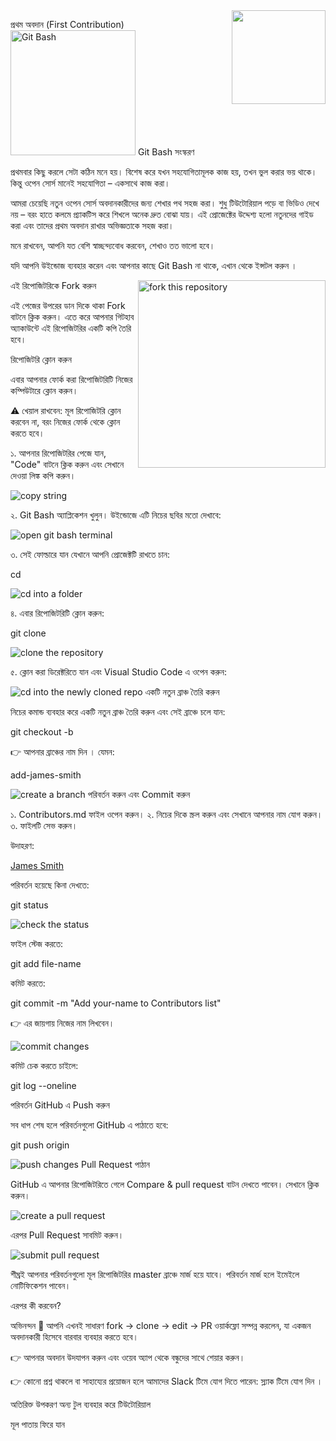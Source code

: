 
<img align="right" width="150" src="https://firstcontributions.github.io/assets/gui-tool-tutorials/github-desktop-old-version-tutorial/join-slack-team.png">



প্রথম অবদান (First Contribution)
<img alt="Git Bash" src="https://cdn.icon-icons.com/icons2/2699/PNG/512/git_scm_logo_icon_170096.png" width="200">	Git Bash সংস্করণ

প্রথমবার কিছু করলে সেটা কঠিন মনে হয়। বিশেষ করে যখন সহযোগিতামূলক কাজ হয়, তখন ভুল করার ভয় থাকে। কিন্তু ওপেন সোর্স মানেই সহযোগিতা – একসাথে কাজ করা।

আমরা চেয়েছি নতুন ওপেন সোর্স অবদানকারীদের জন্য শেখার পথ সহজ করা। শুধু টিউটোরিয়াল পড়ে বা ভিডিও দেখে নয় – বরং হাতে কলমে প্র্যাকটিস করে শিখলে অনেক দ্রুত বোঝা যায়। এই প্রোজেক্টের উদ্দেশ্য হলো নতুনদের গাইড করা এবং তাদের প্রথম অবদান রাখার অভিজ্ঞতাকে সহজ করা।

মনে রাখবেন, আপনি যত বেশি স্বাচ্ছন্দ্যবোধ করবেন, শেখাও তত ভালো হবে।

যদি আপনি উইন্ডোজ ব্যবহার করেন এবং আপনার কাছে Git Bash না থাকে, এখান থেকে ইন্সটল করুন
।

<img align="right" width="300" src="https://firstcontributions.github.io/assets/gui-tool-tutorials/github-desktop-tutorial/fork.png" alt="fork this repository" />
এই রিপোজিটরিকে Fork করুন

এই পেজের উপরের ডান দিকে থাকা Fork বাটনে ক্লিক করুন।
এতে করে আপনার গিটহাব অ্যাকাউন্টে এই রিপোজিটরির একটি কপি তৈরি হবে।

রিপোজিটরি ক্লোন করুন

এবার আপনার ফোর্ক করা রিপোজিটরিটি নিজের কম্পিউটারে ক্লোন করুন।

⚠️ খেয়াল রাখবেন: মূল রিপোজিটরি ক্লোন করবেন না, বরং নিজের ফোর্ক থেকে ক্লোন করতে হবে।

১. আপনার রিপোজিটরির পেজে যান, "Code" বাটনে ক্লিক করুন এবং সেখানে দেওয়া লিঙ্ক কপি করুন।

<img src="https://firstcontributions.github.io/assets/cli-tool-tutorials/git-bash-windows-tutorial/gb-clone-1.png" alt="copy string" />

২. Git Bash অ্যাপ্লিকেশন খুলুন। উইন্ডোজে এটি নিচের ছবির মতো দেখাবে:

<img src="https://firstcontributions.github.io/assets/cli-tool-tutorials/git-bash-windows-tutorial/gb-terminal-1.png" alt="open git bash terminal" />

৩. সেই ফোল্ডারে যান যেখানে আপনি প্রোজেক্টটি রাখতে চান:

cd <folder>

<img src="https://firstcontributions.github.io/assets/cli-tool-tutorials/git-bash-windows-tutorial/gb-terminal-2.png" alt="cd into a folder" />

৪. এবার রিপোজিটরিটি ক্লোন করুন:

git clone <repo-url>

<img src="https://firstcontributions.github.io/assets/cli-tool-tutorials/git-bash-windows-tutorial/gb-clone-2.png" alt="clone the repository" />

৫. ক্লোন করা ডিরেক্টরিতে যান এবং Visual Studio Code এ ওপেন করুন:

<img src="https://firstcontributions.github.io/assets/cli-tool-tutorials/git-bash-windows-tutorial/gb-terminal-3.png" alt="cd into the newly cloned repo" />
একটি নতুন ব্রাঞ্চ তৈরি করুন

নিচের কমান্ড ব্যবহার করে একটি নতুন ব্রাঞ্চ তৈরি করুন এবং সেই ব্রাঞ্চে চলে যান:

git checkout -b <branch-name>


👉 আপনার ব্রাঞ্চের নাম দিন <add-your-name>। যেমন:

add-james-smith

<img src="https://firstcontributions.github.io/assets/cli-tool-tutorials/git-bash-windows-tutorial/gb-branch.png" alt="create a branch" />
পরিবর্তন করুন এবং Commit করুন

১. Contributors.md ফাইল ওপেন করুন।
২. নিচের দিকে স্ক্রল করুন এবং সেখানে আপনার নাম যোগ করুন।
৩. ফাইলটি সেভ করুন।

উদাহরণ:

[James Smith](https://github.com/jamessmith)


পরিবর্তন হয়েছে কিনা দেখতে:

git status

<img src="https://firstcontributions.github.io/assets/cli-tool-tutorials/git-bash-windows-tutorial/gb-status.png" alt="check the status" />

ফাইল স্টেজ করতে:

git add file-name


কমিট করতে:

git commit -m "Add your-name to Contributors list"


👉 <your-name> এর জায়গায় নিজের নাম লিখবেন।

<img src="https://firstcontributions.github.io/assets/cli-tool-tutorials/git-bash-windows-tutorial/gb-commit.png" alt="commit changes" />

কমিট চেক করতে চাইলে:

git log --oneline

পরিবর্তন GitHub এ Push করুন

সব ধাপ শেষ হলে পরিবর্তনগুলো GitHub এ পাঠাতে হবে:

git push origin <branch-name>

<img src="https://firstcontributions.github.io/assets/cli-tool-tutorials/git-bash-windows-tutorial/gb-push.png" alt="push changes" />
Pull Request পাঠান

GitHub এ আপনার রিপোজিটরিতে গেলে Compare & pull request বাটন দেখতে পাবেন। সেখানে ক্লিক করুন।

<img src="https://firstcontributions.github.io/assets/gui-tool-tutorials/github-desktop-tutorial/compare-and-pull.png" alt="create a pull request" />

এরপর Pull Request সাবমিট করুন।

<img src="https://firstcontributions.github.io/assets/gui-tool-tutorials/github-desktop-tutorial/submit-pull-request.png" alt="submit pull request" />

শীঘ্রই আপনার পরিবর্তনগুলো মূল রিপোজিটরির master ব্রাঞ্চে মার্জ হয়ে যাবে। পরিবর্তন মার্জ হলে ইমেইলে নোটিফিকেশন পাবেন।

এরপর কী করবেন?

অভিনন্দন 🎉 আপনি এখনই সাধারণ fork → clone → edit → PR ওয়ার্কফ্লো সম্পন্ন করলেন, যা একজন অবদানকারী হিসেবে বারবার ব্যবহার করতে হবে।

👉 আপনার অবদান উদযাপন করুন এবং ওয়েব অ্যাপ
 থেকে বন্ধুদের সাথে শেয়ার করুন।

👉 কোনো প্রশ্ন থাকলে বা সাহায্যের প্রয়োজন হলে আমাদের Slack টিমে যোগ দিতে পারেন: স্ল্যাক টিমে যোগ দিন
।

অতিরিক্ত উপকরণ
অন্য টুল ব্যবহার করে টিউটোরিয়াল

মূল পাতায় ফিরে যান